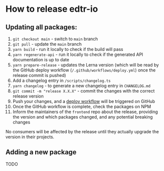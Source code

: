 # How to release edtr-io

## Updating all packages:

1. `git checkout main` - switch to `main` branch
2. `git pull` - update the `main` branch
3. `yarn build` - run it locally to check if the build will pass
4. `yarn regenerate-api` - run it locally to check if the generated API documentation is up to date
5. `yarn prepare-release` - updates the Lerna version (which will be read by the GitHub deploy workflow (`/.github/workflows/deploy.yml`) once the release commit is pushed)
6. Add a changelog entry in `/scripts/changelog.ts`
7. `yarn changelog` - to generate a new changelog entry in `CHANGELOG.md`
8. `git commit -m "release X.X.X"` - commit the changes with the correct release version
9. Push your changes, and a [deploy workflow](https://github.com/edtr-io/edtr-io/actions/workflows/deploy.yml) will be triggered on GitHub
10. Once the GitHub workflow is complete, check the packages on NPM
11. Inform the maintainers of the `frontend` repo about the release, providing the version and which packages changed, and any potential breaking changes

No consumers will be affected by the release until they actually upgrade the version in their projects.

## Adding a new package

TODO
